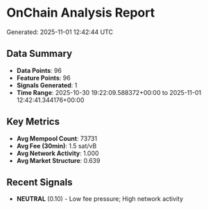 # OnChain Analysis Report
Generated: 2025-11-01 12:42:44 UTC

## Data Summary
- **Data Points**: 96
- **Feature Points**: 96
- **Signals Generated**: 1
- **Time Range**: 2025-10-30 19:22:09.588372+00:00 to 2025-11-01 12:42:41.344176+00:00

## Key Metrics
- **Avg Mempool Count**: 73731
- **Avg Fee (30min)**: 1.5 sat/vB
- **Avg Network Activity**: 1.000
- **Avg Market Structure**: 0.639

## Recent Signals
- **NEUTRAL** (0.10) - Low fee pressure; High network activity
